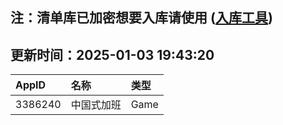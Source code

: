 ## 注：清单库已加密想要入库请使用 ([入库工具](https://github.com/BlankTMing/ManifestAutoUpdate/releases))

## 更新时间：2025-01-03 19:43:20
| AppID | 名称 | 类型  |
| :-------------------- | :----------------------------- | :----------- |
| 3386240 | 中国式加班| Game |
